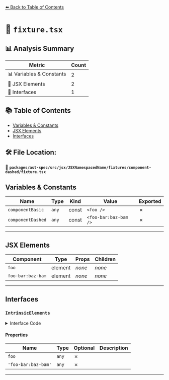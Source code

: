 [⬅️ Back to Table of Contents](../../../../../../../index.md)

# 📄 `fixture.tsx`

## 📊 Analysis Summary

| Metric | Count |
|--------|-------|
| 📊 Variables & Constants | 2 |
| 💠 JSX Elements | 2 |
| 📐 Interfaces | 1 |

## 📚 Table of Contents

- [Variables & Constants](#variables-constants)
- [JSX Elements](#jsx-elements)
- [Interfaces](#interfaces)

## 🛠️ File Location:
📂 **`packages/ast-spec/src/jsx/JSXNamespacedName/fixtures/component-dashed/fixture.tsx`**

## Variables & Constants

| Name | Type | Kind | Value | Exported |
|------|------|------|-------|----------|
| `componentBasic` | `any` | const | `<foo />` | ✗ |
| `componentDashed` | `any` | const | `<foo-bar:baz-bam />` | ✗ |


---

## JSX Elements

| Component | Type | Props | Children |
|-----------|------|-------|----------|
| `foo` | element | *none* | *none* |
| `foo-bar:baz-bam` | element | *none* | *none* |


---

## Interfaces

### `IntrinsicElements`

<details><summary>Interface Code</summary>

```ts
interface IntrinsicElements {
    foo: any;
    'foo-bar:baz-bam': any;
  }
```
</details>

#### Properties

| Name | Type | Optional | Description |
|------|------|----------|-------------|
| `foo` | `any` | ✗ |  |
| `'foo-bar:baz-bam'` | `any` | ✗ |  |


---